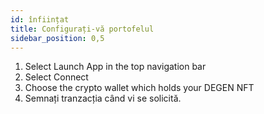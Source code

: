 ```yaml
---
id: înființat
title: Configurați-vă portofelul
sidebar_position: 0,5
---
```


1. Select Launch App in the top navigation bar
2. Select Connect
3. Choose the crypto wallet which holds your DEGEN NFT
4. Semnați tranzacția când vi se solicită.
